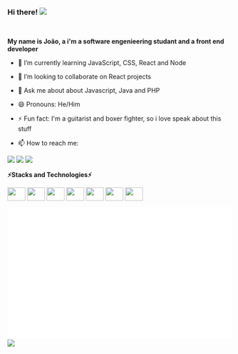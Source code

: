 ### <p>Hi there! <img src="https://raw.githubusercontent.com/kaueMarques/kaueMarques/master/hi.gif" height="30px"></p>
<p><img src="https://komarev.com/ghpvc/?username=jvTeixera&label=Views&color=009FE8&style=for-the-badge" alt="" /></p>

<strong>My name is João, a i'm a software engenieering studant and a front end developer</strong>

- 🌱 I’m currently learning JavaScript, CSS, React and Node
- 👯 I’m looking to collaborate on React projects
- 💬 Ask me about about Javascript, Java and PHP
- 😄 Pronouns: He/Him
- ⚡ Fun fact: I'm a guitarist and boxer fighter, so i love speak about this stuff

- 📫 How to reach me:
<div>
    <a href="https://www.linkedin.com/in/jo%C3%A3o-victor-teixeira-4b1429195/"><img
            src="https://img.shields.io/badge/LinkedIn-0077B5?style=for-the-badge&logo=linkedin&logoColor=white"></a>
    <a href="mailto:contatojoaovteixeira@gmail.com"><img
            src="https://img.shields.io/badge/-Gmail-%23333?style=for-the-badge&logo=gmail&logoColor=white"
            target="_blank"></a>
    <a href="https://www.instagram.com/tx_jao/"><img
            src="https://img.shields.io/badge/Instagram-E4405F?style=for-the-badge&logo=instagram&logoColor=white"></a>
</div>

<span></span>
<span></span>


<strong> ⚡Stacks and Technologies⚡ </strong>
<div>
  <img align="center" height="30" width="40" src="https://cdn.jsdelivr.net/gh/devicons/devicon/icons/javascript/javascript-plain.svg" />
  <img align="center" height="30" width="40" src="https://cdn.jsdelivr.net/gh/devicons/devicon/icons/typescript/typescript-plain.svg" />
  <img align="center" height="30" width="40" src="https://cdn.jsdelivr.net/gh/devicons/devicon/icons/react/react-original.svg" />
  <img align="center" height="30" width="40" src="https://cdn.jsdelivr.net/gh/devicons/devicon/icons/nextjs/nextjs-line.svg" />
  <img align="center" height="30" width="40" src="https://cdn.jsdelivr.net/gh/devicons/devicon/icons/nodejs/nodejs-original.svg" />
  <img align="center" height="30" width="40" src="https://cdn.jsdelivr.net/gh/devicons/devicon/icons/tailwindcss/tailwindcss-plain.svg" />
  <img align="center" height="30" width="40" src="https://cdn.jsdelivr.net/gh/devicons/devicon/icons/bootstrap/bootstrap-original.svg" />
          
</div>

<span></span>
<span></span>

![](https://raw.githubusercontent.com/txjao/github-stats/master/generated/overview.svg#gh-dark-mode-only)
![](https://raw.githubusercontent.com/txjao/github-stats/master/generated/languages.svg#gh-dark-mode-only)


